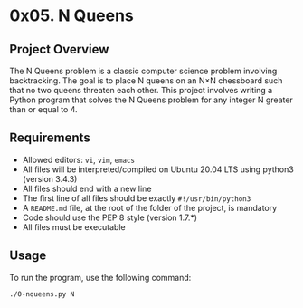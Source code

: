 # 0x05. N Queens

## Project Overview

The N Queens problem is a classic computer science problem involving backtracking. The goal is to place N queens on an N×N chessboard such that no two queens threaten each other. This project involves writing a Python program that solves the N Queens problem for any integer N greater than or equal to 4.

## Requirements

- Allowed editors: `vi`, `vim`, `emacs`
- All files will be interpreted/compiled on Ubuntu 20.04 LTS using python3 (version 3.4.3)
- All files should end with a new line
- The first line of all files should be exactly `#!/usr/bin/python3`
- A `README.md` file, at the root of the folder of the project, is mandatory
- Code should use the PEP 8 style (version 1.7.*)
- All files must be executable

## Usage

To run the program, use the following command:

```bash
./0-nqueens.py N

